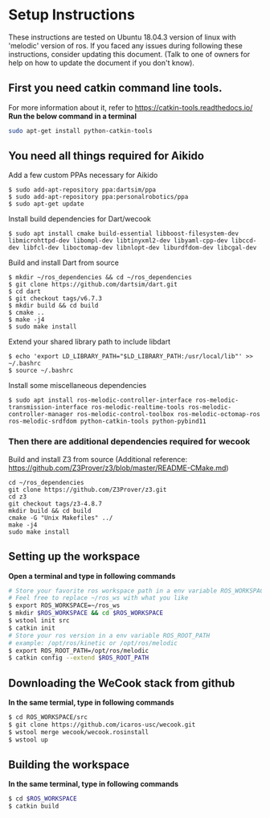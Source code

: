 # Setup Instructions
These instructions are tested on Ubuntu 18.04.3 version of linux with 'melodic' version of ros.
If you faced any issues during following these instructions, consider updating this document.
(Talk to one of owners for help on how to update the document if you don't know).

## First you need catkin command line tools.
For more information about it, refer to https://catkin-tools.readthedocs.io/
**Run the below command in a terminal**
```bash
sudo apt-get install python-catkin-tools
```

## You need all things required for Aikido
Add a few custom PPAs necessary for Aikido
```
$ sudo add-apt-repository ppa:dartsim/ppa
$ sudo add-apt-repository ppa:personalrobotics/ppa
$ sudo apt-get update
```

Install build dependencies for Dart/wecook
```
$ sudo apt install cmake build-essential libboost-filesystem-dev libmicrohttpd-dev libompl-dev libtinyxml2-dev libyaml-cpp-dev libccd-dev libfcl-dev liboctomap-dev libnlopt-dev liburdfdom-dev libcgal-dev
```

Build and install Dart from source
```
$ mkdir ~/ros_dependencies && cd ~/ros_dependencies
$ git clone https://github.com/dartsim/dart.git
$ cd dart
$ git checkout tags/v6.7.3
$ mkdir build && cd build
$ cmake ..
$ make -j4
$ sudo make install
```

Extend your shared library path to include libdart
```
$ echo 'export LD_LIBRARY_PATH="$LD_LIBRARY_PATH:/usr/local/lib"' >> ~/.bashrc
$ source ~/.bashrc
```

Install some miscellaneous dependencies
```
$ sudo apt install ros-melodic-controller-interface ros-melodic-transmission-interface ros-melodic-realtime-tools ros-melodic-controller-manager ros-melodic-control-toolbox ros-melodic-octomap-ros ros-melodic-srdfdom python-catkin-tools python-pybind11
```

### Then there are additional dependencies required for wecook
Build and install Z3 from source (Additional reference: https://github.com/Z3Prover/z3/blob/master/README-CMake.md)
```
cd ~/ros_dependencies
git clone https://github.com/Z3Prover/z3.git
cd z3
git checkout tags/z3-4.8.7
mkdir build && cd build
cmake -G "Unix Makefiles" ../
make -j4
sudo make install
```

## Setting up the workspace
**Open a terminal and type in following commands**
```bash
# Store your favorite ros workspace path in a env variable ROS_WORKSPACE
# Feel free to replace ~/ros_ws with what you like
$ export ROS_WORKSPACE=~/ros_ws
$ mkdir $ROS_WORKSPACE && cd $ROS_WORKSPACE
$ wstool init src
$ catkin init
# Store your ros version in a env variable ROS_ROOT_PATH
# example: /opt/ros/kinetic or /opt/ros/melodic
$ export ROS_ROOT_PATH=/opt/ros/melodic
$ catkin config --extend $ROS_ROOT_PATH
```

## Downloading the WeCook stack from github
**In the same termial, type in following commands**
```bash
$ cd ROS_WORKSPACE/src
$ git clone https://github.com/icaros-usc/wecook.git
$ wstool merge wecook/wecook.rosinstall
$ wstool up
```

## Building the workspace
**In the same terminal, type in following commands**
```bash
$ cd $ROS_WORKSPACE
$ catkin build
```

